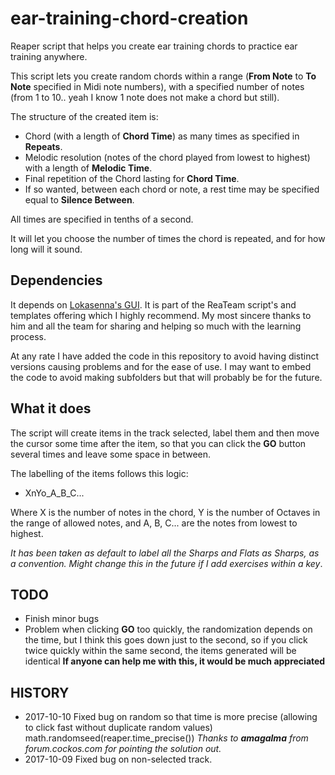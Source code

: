 # ear-training-chord-creation

Reaper script that helps you create ear training chords to practice ear training anywhere.

This script lets you create random chords within a range (**From Note** to **To Note** specified in Midi note numbers), with a specified number of notes (from 1 to 10.. yeah I know 1 note does not make a chord but still).

The structure of the created item is:
- Chord (with a length of **Chord Time**) as many times as specified in **Repeats**.
- Melodic resolution (notes of the chord played from lowest to highest) with a length of **Melodic Time**. 
- Final repetition of the Chord lasting for **Chord Time**.
- If so wanted, between each chord or note, a rest time may be specified equal to **Silence Between**.

All times are specified in tenths of a second.

It will let you choose the number of times the chord is repeated, and for how long will it sound.

## Dependencies

It depends on [Lokasenna's GUI](https://github.com/ReaTeam/ReaScripts-Templates/tree/master/GUI/Lokasenna_GUI). It is part of the ReaTeam script's and templates offering which I highly recommend. My most sincere thanks to him and all the team for sharing and helping so much with the learning process.

At any rate I have added the code in this repository to avoid having distinct versions causing problems and for the ease of use. I may want to embed the code to avoid making subfolders but that will probably be for the future.

## What it does

The script will create items in the track selected, label them and then move the cursor some time after the item, so that you can click the **GO** button several times and leave some space in between.

The labelling of the items follows this logic:
- XnYo_A_B_C...

Where X is the number of notes in the chord, Y is the number of Octaves in the range of allowed notes, and A, B, C... are the notes from lowest to highest.

*It has been taken as default to label all the Sharps and Flats as Sharps, as a convention. Might change this in the future if I add exercises within a key*.

## TODO

- Finish minor bugs 
- Problem when clicking **GO** too quickly, the randomization depends on the time, but I think this goes down just to the second, so if you click twice quickly within the same second, the items generated will be identical **If anyone can help me with this, it would be much appreciated**

## HISTORY

- 2017-10-10 Fixed bug on random so that time is more precise (allowing to click fast without duplicate random values) math.randomseed(reaper.time_precise()) *Thanks to **amagalma** from forum.cockos.com for pointing the solution out.*
- 2017-10-09 Fixed bug on non-selected track.